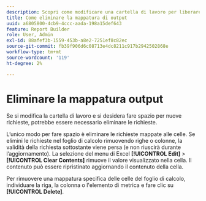 ```yaml
---
description: Scopri come modificare una cartella di lavoro per liberare spazio per le nuove richieste eliminando le richieste.
title: Come eliminare la mappatura di output
uuid: a6805800-4cb9-4ccc-aada-198a15def643
feature: Report Builder
role: User, Admin
exl-id: 88afef3b-1559-453b-a8e2-7251ef8c82ec
source-git-commit: fb39f906d6c08713e4dc8211c917b2942502868e
workflow-type: tm+mt
source-wordcount: '119'
ht-degree: 2%

---
```


# Eliminare la mappatura output

Se si modifica la cartella di lavoro e si desidera fare spazio per nuove richieste, potrebbe essere necessario eliminare le richieste.

L’unico modo per fare spazio è eliminare le richieste mappate alle celle. Se elimini le richieste nel foglio di calcolo rimuovendo righe o colonne, la validità della richiesta sottostante viene persa (e non riuscirà durante l’aggiornamento). La selezione del menu di Excel **[!UICONTROL Edit]** > **[!UICONTROL Clear Contents]** rimuove il valore visualizzato nella cella. Il contenuto può essere ripristinato aggiornando il contenuto della cella.

Per rimuovere una mappatura specifica delle celle del foglio di calcolo, individuare la riga, la colonna o l&#39;elemento di metrica e fare clic su **[!UICONTROL Delete]**.
